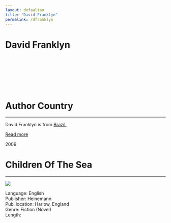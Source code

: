 ```yaml
---
layout: defaultau
title: "David Franklyn"
permalink: /dfranklyn
---
```

<!-- partial:index.partial.html -->
<div class="content">
    <h1>David Franklyn</h1>
    <div class="quote">
        <div><img src="" class="logo"></div>
    </div>
    <div class="timeline">
        <div style="padding-bottom:100px;"></div>
        <div class="block">
            <div class="date right"><p class="right"></p></div>
            <div class="dot"></div>
            <div class="left first">
            <div class="author_country">
                <h1>Author Country</h1><hr>
          <div class="aclocation">   <p>David Franklyn is from <a href="http://localhost:4000/35">Brazil.</a></p></div>
                <div class="acreadmore"><a href="#" target="_blank">Read more</a></div>
            </div>
            </div>
        </div>
        <div class="block">
            <div class="date left"><p class="left">2009</p></div>
            <div class="dot"></div>
            <div class="right">
                <h1>Children Of The Sea</h1><hr>
                <p><img src="https://encrypted-tbn2.gstatic.com/images?q=tbn:ANd9GcSo8cT9Ix9EAGNXZjQ5AOSb2zdRPl3NzHKZmDjKKAkjx1PKrB8O"></p>
                <p>
                Language: English<br/>
                Publisher: Heinemann<br/>
                Pub_location: Harlow, England<br/>
                Genre: Fiction (Novel)<br/>
                Length: <br/>                   </p>
            </div>
        </div>
